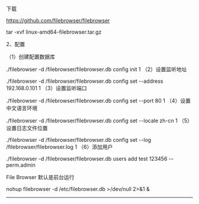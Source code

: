 
下载

https://github.com/filebrowser/filebrowser

tar -xvf linux-amd64-filebrowser.tar.gz

2、配置

（1）创建配置数据库

./filebrowser -d /filebrowser/filebrowser.db config init
1
（2）设置监听地址

./filebrowser -d /filebrowser/filebrowser.db config set --address 192.168.0.101
1
（3）设置监听端口

./filebrowser -d /filebrowser/filebrowser.db config set --port 80
1
（4）设置中文语言环境

./filebrowser -d /filebrowser/filebrowser.db config set --locale zh-cn
1
（5）设置日志文件位置

./filebrowser -d /filebrowser/filebrowser.db config set --log /filebrowser/filebrowser.log
1
（6）添加用户

./filebrowser -d /filebrowser/filebrowser.db users add test 123456 --perm.admin



File Browser 默认是前台运行

nohup filebrowser -d /etc/filebrowser.db >/dev/null 2>&1 &




---